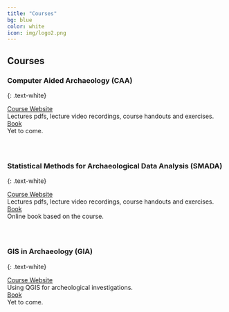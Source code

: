 ```yaml
---
title: "Courses"
bg: blue
color: white
icon: img/logo2.png
---
```


## Courses

### Computer Aided Archaeology (CAA)
{: .text-white}

<div id="coursescontainer">
<div id="coursesbox">
<a class="boxlinks"  href="https://martinhinz.github.io/ca_hs_2019">Course Website</a><br>
Lectures pdfs, lecture video recordings, course handouts and exercises.
</div>
<div id="coursesbox">
<a class="boxlinks" href="">Book</a><br>
Yet to come.<br>
</div>
</div>

<div style="padding: 20px"></div>


### Statistical Methods for Archaeological Data Analysis (SMADA)
{: .text-white}

<div id="coursescontainer">
<div id="coursesbox">
<a class="boxlinks"  href="https://martinhinz.github.io/smada2021">Course Website</a><br>
Lectures pdfs, lecture video recordings, course handouts and exercises.
</div>
<div id="coursesbox">
<a class="boxlinks" href="https://martinhinz.github.io/smada2021/book/preface.html">Book</a><br>
Online book based on the course.<br>
</div>
</div>

<div style="padding: 20px"></div>

### GIS in Archaeology (GIA)
{: .text-white}

<div id="coursescontainer">
<div id="coursesbox">
<a class="boxlinks" href="https://martinhinz.github.io/gia_hs_2020">Course Website</a><br>
Using QGIS for archeological investigations.
</div>
<div id="coursesbox">
<a class="boxlinks" href="">Book</a><br>
Yet to come.<br>
</div>
</div>
